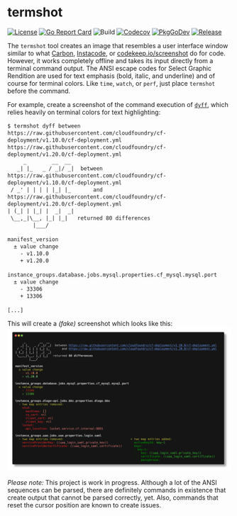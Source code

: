 # termshot

[![License](https://img.shields.io/github/license/homeport/termshot.svg)](https://github.com/homeport/termshot/blob/main/LICENSE)
[![Go Report Card](https://goreportcard.com/badge/github.com/homeport/termshot)](https://goreportcard.com/report/github.com/homeport/termshot)
![Build](https://github.com/homeport/termshot/workflows/Build/badge.svg)
[![Codecov](https://img.shields.io/codecov/c/github/homeport/termshot/main.svg)](https://codecov.io/gh/homeport/termshot)
[![PkgGoDev](https://pkg.go.dev/badge/github.com/homeport/termshot)](https://pkg.go.dev/github.com/homeport/termshot)
[![Release](https://img.shields.io/github/release/homeport/termshot.svg)](https://github.com/homeport/termshot/releases/latest)

The `termshot` tool creates an image that resembles a user interface window similar to what [Carbon](https://carbon.now.sh/), [Instacode](http://instaco.de/), or [codekeep.io/screenshot](https://codekeep.io/screenshot) do for code. However, it works completely offline and takes its input directly from a terminal command output. The ANSI escape codes for Select Graphic Rendition are used for text emphasis (bold, italic, and underline) and of course for terminal colors. Like `time`, `watch`, or `perf`, just place `termshot` before the command.

For example, create a screenshot of the command execution of [`dyff`](https://github.com/homeport/dyff), which relies heavily on terminal colors for text highlighting:

```text
$ termshot dyff between https://raw.githubusercontent.com/cloudfoundry/cf-deployment/v1.10.0/cf-deployment.yml https://raw.githubusercontent.com/cloudfoundry/cf-deployment/v1.20.0/cf-deployment.yml
     _        __  __
   _| |_   _ / _|/ _|  between https://raw.githubusercontent.com/cloudfoundry/cf-deployment/v1.10.0/cf-deployment.yml
 / _' | | | | |_| |_       and https://raw.githubusercontent.com/cloudfoundry/cf-deployment/v1.20.0/cf-deployment.yml
| (_| | |_| |  _|  _|
 \__,_|\__, |_| |_|   returned 80 differences
        |___/

manifest_version
  ± value change
    - v1.10.0
    + v1.20.0

instance_groups.database.jobs.mysql.properties.cf_mysql.mysql.port
  ± value change
    - 33306
    + 13306

[...]
```

This will create a _(fake)_ screenshot which looks like this: ![example](.docs/images/example.png?raw=true "example screenshot")

_Please note:_ This project is work in progress. Although a lot of the ANSI sequences can be parsed, there are definitely commands in existence that create output that cannot be parsed correctly, yet. Also, commands that reset the cursor position are known to create issues.
